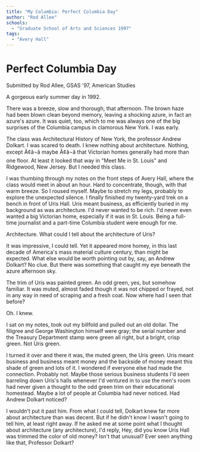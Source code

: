 ```yaml
---
title: "My Columbia: Perfect Columbia Day"
author: "Rod Allee"
schools:
  - "Graduate School of Arts and Sciences 1997"
tags:
  - "Avery Hall"
---
```


# Perfect Columbia Day

Submitted by Rod Allee, GSAS '97, American Studies

A gorgeous early summer day in 1992.

There was a breeze, slow and thorough, that afternoon. The brown haze had been blown clean beyond memory, leaving a shocking azure, in fact an azure's azure.  It was quiet, too, which to me was always one of the big surprises of the Columbia campus in clamorous New York. I was early.

The class was Architectural History of New York, the professor Andrew Dolkart. I was scared to death. I knew nothing about architecture. Nothing, except Ã¢â¬â maybe Ã¢â¬â that Victorian homes generally had more than one floor. At least it looked that way in "Meet Me in St. Louis" and Ridgewood, New Jersey. But I needed this class.

I was thumbing through my notes on the front steps of Avery Hall, where the class would meet in about an hour. Hard to concentrate, though, with that warm breeze. So I roused myself. Maybe to stretch my legs, probably to explore the unexpected silence. I finally finished my twenty-yard trek on a bench in front of Uris Hall. Uris meant business, as efficiently buried in my background as was architecture. I'd never wanted to be rich. I'd never even wanted a big Victorian home, especially if it was in St. Louis. Being a full-time journalist and a part-time Columbia student were enough for me.

Architecture. What could I tell about the architecture of Uris?

It was impressive, I could tell. Yet it appeared more homey, in this last decade of America's mass material culture century, than might be expected. What else would be worth pointing out by, say, an Andrew Dolkart? No clue. But there was something that caught my eye beneath the azure afternoon sky.

The trim of Uris was painted green. An odd green, yes, but somehow familiar. It was muted, almost faded though it was not chipped or frayed, not in any way in need of scraping and a fresh coat. Now where had I seen that before?

Oh. I knew.

I sat on my notes, took out my billfold and pulled out an old dollar. The filigree and George Washington himself were gray; the serial number and the Treasury Department stamp were green all right, but a bright, crisp green. Not Uris green.

I turned it over and there it was, the muted green, the Uris green. Uris meant business and business meant money and the backside of money meant this shade of green and lots of it. I wondered if everyone else had made the connection. Probably not. Maybe those serious business students I'd seen barreling down Uris's halls whenever I'd ventured in to use the men's room had never given a thought to the odd green trim on their educational homestead. Maybe a lot of people at Columbia had never noticed. Had Andrew Dolkart noticed?

I wouldn't put it past him. From what I could tell, Dolkart knew far more about architecture than was decent. But if he didn't know I wasn't going to tell him, at least right away. If he asked me at some point what I thought about architecture (any architecture), I'd reply, Hey, did you know Uris Hall was trimmed the color of old money? Isn't that unusual? Ever seen anything like that, Professor Dolkart?
